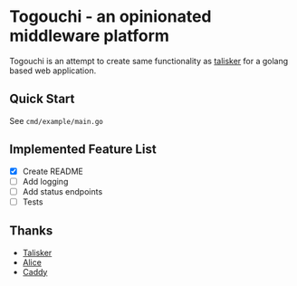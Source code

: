 # Togouchi - an opinionated middleware platform

Togouchi is an attempt to create same functionality as [talisker](https://github.com/canonical-ols/talisker) for a golang based web application.

## Quick Start

See `cmd/example/main.go`

## Implemented Feature List

- [x] Create README
- [ ] Add logging
- [ ] Add status endpoints
- [ ] Tests

## Thanks

- [Talisker](https://github.com/canonical-ols/talisker)
- [Alice](github.com/justinas/alice)
- [Caddy](https://github.com/mholt/caddy)
